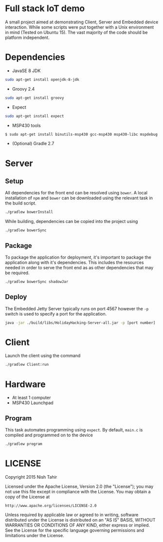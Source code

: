 Full stack IoT demo
===================

A small project aimed at demonstrating Client, Server and Embedded device interaction. While some scripts were put together with a Unix environment in mind (Tested on Ubuntu 15). The vast majority of the code should be platform independent.

Dependencies
============
* JavaSE 8 JDK
```sh
sudo apt-get install openjdk-8-jdk
```
* Groovy 2.4
```sh
sudo apt-get install groovy
```
* Expect
```sh
sudo apt-get install expect
```
* MSP430 tools
```sh
$ sudo apt-get install binutils-msp430 gcc-msp430 msp430-libc mspdebug
```

* (Optional) Gradle 2.7

Server
======

## Setup

All dependencies for the front end can be resolved using `bower`. A local installation
of `npm` and `bower` can be downloaded using the relevant task in the build script.

```sh
./gradlew bowerInstall
```

While building, dependencies can be copied into the project using

```sh
./gradlew bowerSync
```

## Package

To package the application for deployment, it's important to package the application along with it's dependencies. This includes the resources needed in order to serve the front end as as other dependencies that may be required.

```sh
./gradlew bowerSync shadowJar
```

## Deploy

The Embedded Jetty Server typically runs on port 4567 however the `-p` switch is used to specify
a port for the application.

```sh
java -jar ./build/libs/HolidayHacking-Server-all.jar -p [port number]
```

Client
======

Launch the client using the command
```sh
./gradlew Client:run
```

Hardware
========
* At least 1 computer
* MSP430 Launchpad

## Program

This task automates programming using `expect`. By default, `main.c` is compiled and programmed on to the device
```sh
./gradlew program
```

LICENSE
=======

Copyright 2015 Nish Tahir

Licensed under the Apache License, Version 2.0 (the "License");
you may not use this file except in compliance with the License.
You may obtain a copy of the License at

    http://www.apache.org/licenses/LICENSE-2.0

Unless required by applicable law or agreed to in writing, software
distributed under the License is distributed on an "AS IS" BASIS,
WITHOUT WARRANTIES OR CONDITIONS OF ANY KIND, either express or implied.
See the License for the specific language governing permissions and
limitations under the License.
